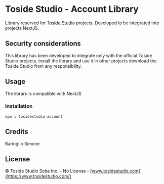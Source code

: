 Toside Studio - Account Library
=========
Library reserved for [Toside Studio](https://www.tosidestudio.com/) projects. Developed to be integrated into projects
NextJS.

Security considerations
-----------------------
This library has been developed to integrate only with the official Toside Studio projects. Install the library and use it
in other projects download the Toside Studio from any responsibility.

Usage
-----
The library is compatible with NextJS

### Installation

```
npm i tosidestudio-account
```

Credits
-------
Barioglio Simone

License
-------
&copy; Toside Studio Sobe Inc. - No License  - [www.tosidestudio.com](https://www.tosidestudio.com/)
